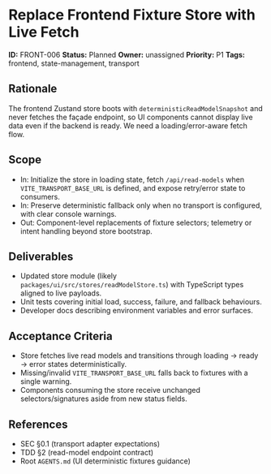 # Replace Frontend Fixture Store with Live Fetch

**ID:** FRONT-006
**Status:** Planned
**Owner:** unassigned
**Priority:** P1
**Tags:** frontend, state-management, transport

## Rationale
The frontend Zustand store boots with `deterministicReadModelSnapshot` and never fetches the façade endpoint, so UI components cannot display live data even if the backend is ready. We need a loading/error-aware fetch flow.

## Scope
- In: Initialize the store in loading state, fetch `/api/read-models` when `VITE_TRANSPORT_BASE_URL` is defined, and expose retry/error state to consumers.
- In: Preserve deterministic fallback only when no transport is configured, with clear console warnings.
- Out: Component-level replacements of fixture selectors; telemetry or intent handling beyond store bootstrap.

## Deliverables
- Updated store module (likely `packages/ui/src/stores/readModelStore.ts`) with TypeScript types aligned to live payloads.
- Unit tests covering initial load, success, failure, and fallback behaviours.
- Developer docs describing environment variables and error surfaces.

## Acceptance Criteria
- Store fetches live read models and transitions through loading → ready → error states deterministically.
- Missing/invalid `VITE_TRANSPORT_BASE_URL` falls back to fixtures with a single warning.
- Components consuming the store receive unchanged selectors/signatures aside from new status fields.

## References
- SEC §0.1 (transport adapter expectations)
- TDD §2 (read-model endpoint contract)
- Root `AGENTS.md` (UI deterministic fixtures guidance)
